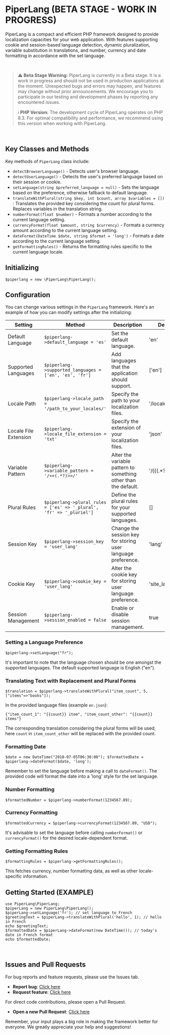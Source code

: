 # PiperLang (BETA STAGE - WORK IN PROGRESS)
PiperLang is a compact and efficient PHP framework designed to provide localization capacities for your web application. With features supporting cookie and session-based language detection, dynamic pluralization, variable substitution in translations, and number, currency and date formatting in accordance with the set language.

<br>

> :warning: **Beta Stage Warning:** PiperLang is currently in a Beta stage. It is a work in progress and should not be used in production applications at the moment. Unexpected bugs and errors may happen, and features may change without prior announcements. We encourage you to participate in our testing and development phases by reporting any encountered issues.
>
> :information_source: **PHP Version:** The development cycle of PiperLang operates on PHP 8.3. For optimal compatibility and performance, we recommend using this version when working with PiperLang.

<br>

## Key Classes and Methods
Key methods of `PiperLang` class include:

* `detectBrowserLanguage()` - Detects user's browser language.
* `detectUserLanguage()` - Detects the user's preferred language based on their session or cookie.
* `setLanguage(string $preferred_language = null)` - Sets the language based on the preference, otherwise fallback to default language.
* `translateWithPlural(string $key, int $count, array $variables = [])` : Translates the provided key considering the count for plural forms. Replaces variables in the translation string.
* `numberFormat(float $number)` - Formats a number according to the current language setting.
* `currencyFormat(float $amount, string $currency)` - Formats a currency amount according to the current language setting.
* `dateFormat(DateTime $date, string $format = 'long')` - Formats a date according to the current language setting.
* `getFormattingRules()` - Returns the formatting rules specific to the current language locale.

## Initializing
```$piperlang = new \PiperLang\PiperLang();```

## Configuration
You can change various settings in the `PiperLang` framework. Here's an example of how you can modify settings after the initializing:

| Setting | Method  | Description | Default |
| --- | --- | --- | --- |
| Default Language | `$piperlang->default_language = 'es'` | Set the default language. | 'en' |
| Supported Languages | `$piperlang->supported_languages = ['en', 'es', 'fr']` | Add languages that the application should support. | ['en'] |
| Locale Path | `$piperlang->locale_path = '/path_to_your_locales/'` | Specify the path to your localization files. | '/locales/' |
| Locale File Extension | `$piperlang->locale_file_extension = 'txt'` | Specify the extension of your localization files. | 'json' |
| Variable Pattern | `$piperlang->variable_pattern = '/<<(.*?)>>/'` | Alter the variable pattern to something other than the default. | '/{{(.*?)}}/' |
| Plural Rules | `$piperlang->plural_rules = ['es' => '_plural', 'fr' => '_pluriel']` | Define the plural rules for your supported languages. | [] |
| Session Key | `$piperlang->session_key = 'user_lang'` | Change the session key for storing user language preference. | 'lang' |
| Cookie Key | `$piperlang->cookie_key = 'user_lang'` | Alter the cookie key for storing user language preference. | 'site_language' |
| Session Management | `$piperlang->session_enabled = false` | Enable or disable session management. | true |

### Setting a Language Preference
```$piperlang->setLanguage("fr");```

It's important to note that the language chosen should be one amongst the supported languages. The default supported language is English ("en").

### Translating Text with Replacement and Plural Forms
```$translation = $piperlang->translateWithPlural("item_count", 5, ["items"=>"books"]);```

In the provided language files (example `en.json`):

    {"item_count_1": "{{count}} item", "item_count_other": "{{count}} items"}

The corresponding translation considering the plural forms will be used, here `count` in `item_count_other` will be replaced with the provided count.

### Formatting Date
```$date = new DateTime("2010-07-05T06:30:00"); $formattedDate = $piperlang->dateFormat($date, 'long');```

Remember to set the language before making a call to `dateFormat()`. The provided code will format the date into a 'long' style for the set language.

### Number Formatting 
```$formattedNumber = $piperlang->numberFormat(1234567.89);```

### Currency Formatting
```$formattedCurrency = $piperlang->currencyFormat(1234567.89, "USD");```

It's advisable to set the language before calling `numberFormat()` or `currencyFormat()` for the desired locale-dependent format.

### Getting Formatting Rules
```$formattingRules = $piperlang->getFormattingRules();```

This fetches currency, number formatting data, as well as other locale-specific information.

## Getting Started (EXAMPLE)
```use PiperLang\PiperLang;``` <br>
```$piperLang = new PiperLang\PiperLang();``` <br>
```$piperLang->setLanguage('fr'); // set language to French``` <br>
```$greetingText = $piperLang->translateWithPlural('hello', 1); // hello in French``` <br>
```echo $greetingText;``` <br>
```$formattedDate = $piperLang->dateFormat(new DateTime()); // today's date in French format``` <br>
```echo $formattedDate;```

<br>

## Issues and Pull Requests

For bug reports and feature requests, please use the Issues tab.

* **Report bug**: [Click here](https://github.com/JacobJoergensen/PiperLang/issues/)
* **Request feature**: [Click here](https://github.com/JacobJoergensen/PiperLang/issues/)

For direct code contributions, please open a Pull Request.

* **Open a new Pull Request**: [Click here](https://github.com/JacobJoergensen/PiperLang/compare)

Remember, your input plays a big role in making the framework better for everyone. We greatly appreciate your help and suggestions!

<br>
